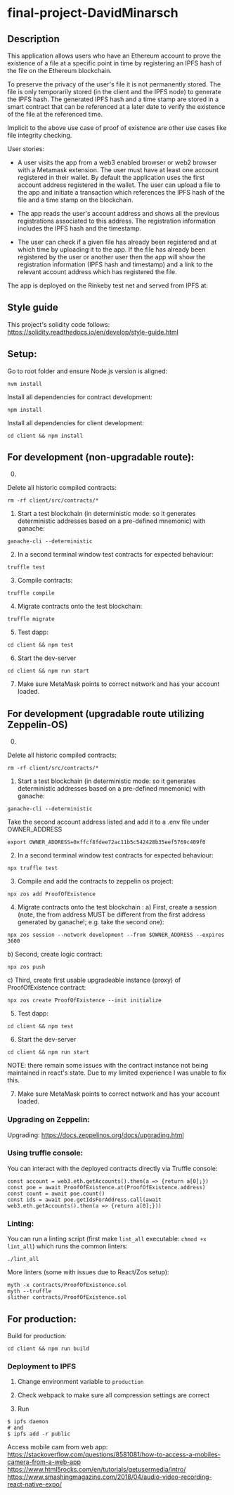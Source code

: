 # final-project-DavidMinarsch


## Description
This application allows users who have an Ethereum account to prove the existence of a file at a specific point in time by registering an IPFS hash of the file on the Ethereum blockchain.

To preserve the privacy of the user's file it is not permanently stored. The file is only temporarily stored (in the client and the IPFS node) to generate the IPFS hash. The generated IPFS hash and a time stamp are stored in a smart contract that can be referenced at a later date to verify the existence of the file at the referenced time.

Implicit to the above use case of proof of existence are other use cases like file integrity checking.

User stories:
- A user visits the app from a web3 enabled browser or web2 browser with a Metamask extension. The user must have at least one account registered in their wallet. By default the application uses the first account address registered in the wallet. The user can upload a file to the app and initiate a transaction which references the IPFS hash of the file and a time stamp on the blockchain.

- The app reads the user's account address and shows all the previous registrations associated to this address. The registration information includes the IPFS hash and the timestamp.

- The user can check if a given file has already been registered and at which time by uploading it to the app. If the file has already been registered by the user or another user then the app will show the registration information (IPFS hash and timestamp) and a link to the relevant account address which has registered the file.

The app is deployed on the Rinkeby test net and served from IPFS at:


## Style guide
This project's solidity code follows:
https://solidity.readthedocs.io/en/develop/style-guide.html

## Setup:
Go to root folder and ensure Node.js version is aligned:
```
nvm install
```
Install all dependencies for contract development:
```
npm install
```
Install all dependencies for client development:
```
cd client && npm install
```

## For development (non-upgradable route):
0)
Delete all historic compiled contracts:
```
rm -rf client/src/contracts/*
```
1) Start a test blockchain (in deterministic mode: so it generates deterministic addresses based on a pre-defined mnemonic) with ganache:
```
ganache-cli --deterministic
```
2) In a second terminal window test contracts for expected behaviour:
```
truffle test
```
3) Compile contracts:
```
truffle compile
```
4) Migrate contracts onto the test blockchain:
```
truffle migrate
```
5) Test dapp:
```
cd client && npm test
```
6) Start the dev-server
```
cd client && npm run start
```
7) Make sure MetaMask points to correct network and has your account loaded.

## For development (upgradable route utilizing Zeppelin-OS)
0)
Delete all historic compiled contracts:
```
rm -rf client/src/contracts/*
```
1) Start a test blockchain (in deterministic mode: so it generates deterministic addresses based on a pre-defined mnemonic) with ganache:
```
ganache-cli --deterministic
```
Take the second account address listed and add it to a .env file under OWNER_ADDRESS
```
export OWNER_ADDRESS=0xffcf8fdee72ac11b5c542428b35eef5769c409f0
```
2) In a second terminal window test contracts for expected behaviour:
```
npx truffle test
```
3) Compile and add the contracts to zeppelin os project:
```
npx zos add ProofOfExistence
```
4) Migrate contracts onto the test blockchain :
a) First, create a session (note, the from address MUST be different from the first address generated by ganache!; e.g. take the second one):
```
npx zos session --network development --from $OWNER_ADDRESS --expires 3600
```
b) Second, create logic contract:
```
npx zos push
```
c) Third, create first usable upgradeable instance (proxy) of ProofOfExistence contract:
```
npx zos create ProofOfExistence --init initialize
```
5) Test dapp:
```
cd client && npm test
```
6) Start the dev-server
```
cd client && npm run start
```
NOTE: there remain some issues with the contract instance not being maintained in react's state. Due to my limited experience I was unable to fix this.

7) Make sure MetaMask points to correct network and has your account loaded.

### Upgrading on Zeppelin:
Upgrading:
https://docs.zeppelinos.org/docs/upgrading.html

### Using truffle console:
You can interact with the deployed contracts directly via Truffle console:
```
const account = web3.eth.getAccounts().then(a => {return a[0];})
const poe = await ProofOfExistence.at(ProofOfExistence.address)
const count = await poe.count()
const ids = await poe.getIdsForAddress.call(await web3.eth.getAccounts().then(a => {return a[0];}))
```

### Linting:
You can run a linting script (first make `lint_all` executable: `chmod +x lint_all`) which runs the common linters:
```
./lint_all

```
More linters (some with issues due to React/Zos setup):
```
myth -x contracts/ProofOfExistence.sol
myth --truffle
slither contracts/ProofOfExistence.sol
```

## For production:
Build for production:
```
cd client && npm run build
```

### Deployment to IPFS

1. Change environment variable to `production`

2. Check webpack to make sure all compression settings are correct

3. Run
```
$ ipfs daemon
# and
$ ipfs add -r public
```


Access mobile cam from web app:
https://stackoverflow.com/questions/8581081/how-to-access-a-mobiles-camera-from-a-web-app
https://www.html5rocks.com/en/tutorials/getusermedia/intro/
https://www.smashingmagazine.com/2018/04/audio-video-recording-react-native-expo/
